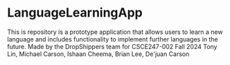 # LanguageLearningApp
This is repository is a prototype application that allows users to learn a new language and includes functionality to implement further languages in the future.
Made by the DropShippers team for CSCE247-002 Fall 2024
Tony Lin, Michael Carson, Ishaan Cheema, Brian Lee, De'juan Carson